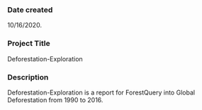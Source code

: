 
### Date created
10/16/2020.

### Project Title
Deforestation-Exploration

### Description
Deforestation-Exploration is a report for ForestQuery into Global Deforestation from 1990 to 2016.


